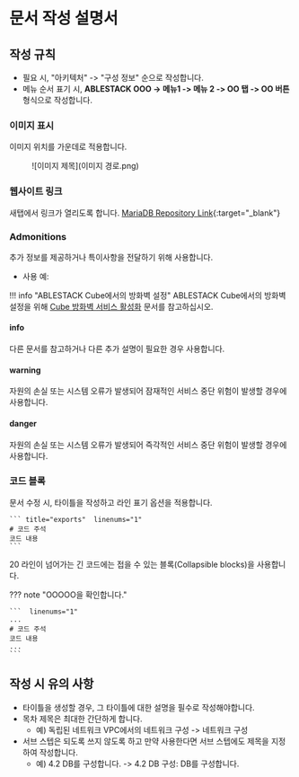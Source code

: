 # 문서 작성 설명서

## 작성 규칙

- 필요 시, "아키텍처" -> "구성 정보" 순으로 작성합니다.
- 메뉴 순서 표기 시, **ABLESTACK OOO -> 메뉴1 -> 메뉴 2 -> OO 탭 -> OO 버튼** 형식으로 작성합니다.


### 이미지 표시
이미지 위치를 가운데로 적용합니다.

<figure markdown>
![이미지 제목](이미지 경로.png)
</figure>

### 웹사이트 링크
새탭에서 링크가 열리도록 합니다.
[MariaDB Repository Link](https://mariadb.org/download/?t=repo-config){:target="_blank"}

### Admonitions
추가 정보를 제공하거나 특이사항을 전달하기 위해 사용합니다.

- 사용 예:

!!! info "ABLESTACK Cube에서의 방화벽 설정"
    ABLESTACK Cube에서의 방화벽 설정을 위해 [Cube 방화벽 서비스 활성화](../../../../administration/cube/networking-guide#_27) 문서를 참고하십시오.

#### info
다른 문서를 참고하거나 다른 추가 설명이 필요한 경우 사용합니다.

#### warning
자원의 손실 또는 시스템 오류가 발생되어 잠재적인 서비스 중단 위험이 발생할 경우에 사용합니다.

#### danger
자원의 손실 또는 시스템 오류가 발생되어 즉각적인 서비스 중단 위험이 발생할 경우에 사용합니다.


### 코드 블록
문서 수정 시, 타이틀을 작성하고 라인 표기 옵션을 적용합니다.

    ``` title="exports"  linenums="1"
    # 코드 주석
    코드 내용 
    ```

20 라인이 넘어가는 긴 코드에는 접을 수 있는 블록(Collapsible blocks)을 사용합니다.

??? note "OOOOO을 확인합니다."

    ```  linenums="1"
    ...
    # 코드 주석
    코드 내용 
    ...
    ```



## 작성 시 유의 사항

- 타이틀을 생성할 경우, 그 타이틀에 대한 설명을 필수로 작성해야합니다.
- 목차 제목은 최대한 간단하게 합니다. 
    - 예) 독립된 네트워크 VPC에서의 네트워크 구성 -> 네트워크 구성
- 서브 스텝은 되도록 쓰지 않도록 하고 만약 사용한다면 서브 스텝에도 제목을 지정하여 작성합니다.
    - 예) 4.2 DB를 구성합니다. -> 4.2 DB 구성: DB를 구성합니다.
